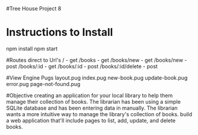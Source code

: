 #Tree House Project 8
 
# Instructions to Install
npm install
npm start

#Routes direct to Url's
/ - get
/books - get
/books/new - get
/books/new - post
/books/:id - get
/books/:id - post
/books/:id/delete - post

#View Engine Pugs
layout.pug
index.pug
new-book.pug
update-book.pug
error.pug
page-not-found.pug

#Objective
creating an application for your local library to help them manage their collection of books. The librarian has been using a simple SQLite database and has been entering data in manually. The librarian wants a more intuitive way to manage the library's collection of books.
build a web application that'll include pages to list, add, update, and delete books. 
